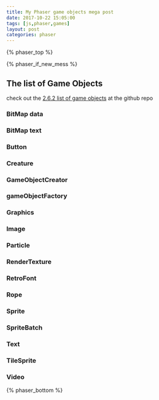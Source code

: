 ```yaml
---
title: My Phaser game objects mega post
date: 2017-10-22 15:05:00
tags: [js,phaser,games]
layout: post
categories: phaser
---
```



<!-- more -->

{% phaser_top %}

{% phaser_if_new_mess %}

## The list of Game Objects

check out the [2.6.2 list of game objects](https://github.com/photonstorm/phaser/tree/v2.6.2/src/gameobjects) at the github repo

### BitMap data

### BitMap text

### Button

### Creature

### GameObjectCreator

### gameObjectFactory

### Graphics

### Image

### Particle

### RenderTexture

### RetroFont

### Rope

### Sprite

### SpriteBatch

### Text

### TileSprite

### Video

{% phaser_bottom %}
